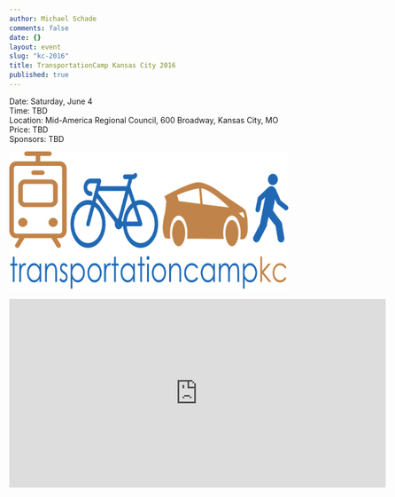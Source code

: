 ```yaml
---
author: Michael Schade
comments: false
date: {}
layout: event
slug: "kc-2016"
title: TransportationCamp Kansas City 2016
published: true
---
```

Date: Saturday, June 4<br>
Time: TBD<br>
Location: Mid-America Regional Council, 600 Broadway, Kansas City, MO<br>
Price: TBD<br>
Sponsors: TBD
<p>
<img width=680 height=249 src="tckc.png">
<p>
<iframe src="https://www.google.com/maps/embed?pb=!1m18!1m12!1m3!1d3096.0215698409015!2d-94.59065668464346!3d39.10597907953888!2m3!1f0!2f0!3f0!3m2!1i1024!2i768!4f13.1!3m3!1m2!1s0x87c0f0f5fe2e28b3%3A0x26ea28b5f3253b67!2s600+Broadway+Blvd%2C+Kansas+City%2C+MO+64105!5e0!3m2!1sen!2sus!4v1449290972668" width="680" height="340" frameborder="0" style="border:0" allowfullscreen></iframe>
<p></p>
